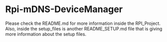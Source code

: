 # Rpi-mDNS-DeviceManager
Please check the README.md for more information inside the RPI_Project.
Also, inside the setup_files is another README_SETUP.md file that is giving more information about the setup files.
